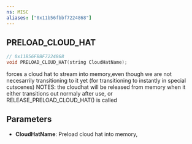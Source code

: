 ```yaml
---
ns: MISC
aliases: ["0x11b56fbbf7224868"]
---
```

## PRELOAD_CLOUD_HAT

```c
// 0x11B56FBBF7224868
void PRELOAD_CLOUD_HAT(string CloudHatName);
```

forces a cloud hat to stream into memory,even though we are not necesarrily transitioning to it yet (for transitioning to instantly in special cutscenes) NOTES: the cloudhat will be released from memory when it either transitions out normaly after use, or RELEASE_PRELOAD_CLOUD_HAT() is called


## Parameters
* **CloudHatName**: Preload cloud hat into memory,
